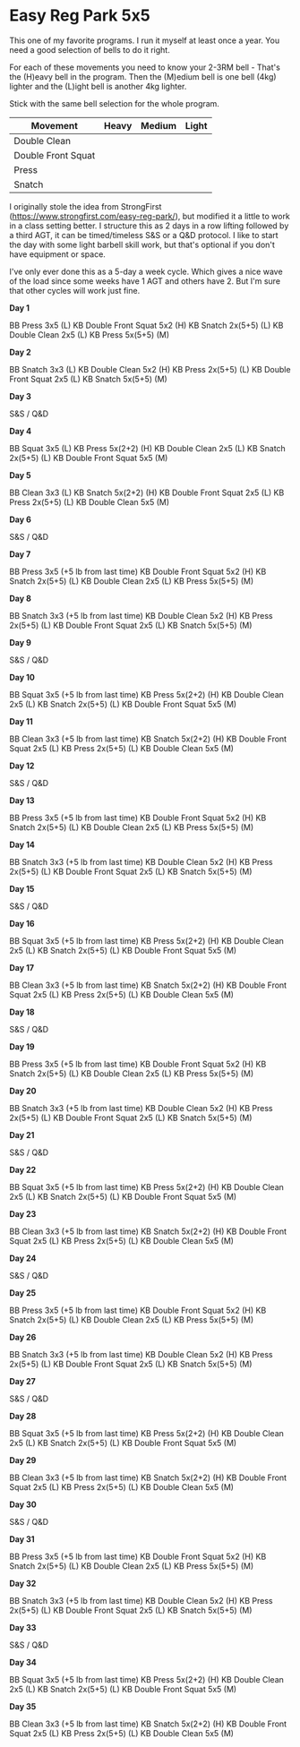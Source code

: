 # Easy Reg Park 5x5

This one of my favorite programs.  I run it myself at least once a year.  You need a good selection of bells to do it right.

For each of these movements you need to know your 2-3RM bell - That's the (H)eavy bell in the program.  Then the (M)edium bell is one bell (4kg) lighter and the (L)ight bell is another 4kg lighter.

Stick with the same bell selection for the whole program.

| Movement           | Heavy | Medium | Light |
| ------------------ | ----- | ------ | ----- |
| Double Clean       |       |        |       |
| Double Front Squat |       |        |       |
| Press              |       |        |       |
| Snatch             |       |        |       |

I originally stole the idea from StrongFirst (https://www.strongfirst.com/easy-reg-park/), but modified it a little to work in a class setting better.  I structure this as 2 days in a row lifting followed by a third AGT, it can be timed/timeless S&S or a Q&D protocol. I like to start the day with some light barbell skill work, but that's optional if you don't have equipment or space.

I've only ever done this as a 5-day a week cycle. Which gives a nice wave of the load since some weeks have 1 AGT and others have 2.  But I'm sure that other cycles will work just fine.

**Day 1**

BB Press 3x5 (L)
KB Double Front Squat 5x2 (H)
KB Snatch 2x(5+5) (L)
KB Double Clean 2x5 (L)
KB Press 5x(5+5) (M)

**Day 2**

BB Snatch 3x3 (L)
KB Double Clean 5x2 (H)
KB Press 2x(5+5) (L)
KB Double Front Squat 2x5 (L)
KB Snatch 5x(5+5) (M)

**Day 3** 

S&S / Q&D

**Day 4**

BB Squat 3x5 (L)
KB Press 5x(2+2) (H)
KB Double Clean 2x5 (L)
KB Snatch 2x(5+5) (L)
KB Double Front Squat 5x5 (M)

**Day 5**

BB Clean 3x3 (L)
KB Snatch 5x(2+2) (H)
KB Double Front Squat 2x5 (L)
KB Press 2x(5+5) (L)
KB Double Clean 5x5 (M)

**Day 6**

S&S / Q&D

**Day 7**

BB Press 3x5 (+5 lb from last time)
KB Double Front Squat 5x2 (H)
KB Snatch 2x(5+5) (L)
KB Double Clean 2x5 (L)
KB Press 5x(5+5) (M)

**Day 8**

BB Snatch 3x3 (+5 lb from last time)
KB Double Clean 5x2 (H)
KB Press 2x(5+5) (L)
KB Double Front Squat 2x5 (L)
KB Snatch 5x(5+5) (M)

**Day 9**

S&S / Q&D

**Day 10**

BB Squat 3x5 (+5 lb from last time)
KB Press 5x(2+2) (H)
KB Double Clean 2x5 (L)
KB Snatch 2x(5+5) (L)
KB Double Front Squat 5x5 (M)

**Day 11**

BB Clean 3x3 (+5 lb from last time)
KB Snatch 5x(2+2) (H)
KB Double Front Squat 2x5 (L)
KB Press 2x(5+5) (L)
KB Double Clean 5x5 (M)

**Day 12**

S&S / Q&D

**Day 13**

BB Press 3x5 (+5 lb from last time)
KB Double Front Squat 5x2 (H)
KB Snatch 2x(5+5) (L)
KB Double Clean 2x5 (L)
KB Press 5x(5+5) (M)

**Day 14**

BB Snatch 3x3 (+5 lb from last time)
KB Double Clean 5x2 (H)
KB Press 2x(5+5) (L)
KB Double Front Squat 2x5 (L)
KB Snatch 5x(5+5) (M)

**Day 15**

S&S / Q&D

**Day 16**

BB Squat 3x5 (+5 lb from last time)
KB Press 5x(2+2) (H)
KB Double Clean 2x5 (L)
KB Snatch 2x(5+5) (L)
KB Double Front Squat 5x5 (M)

**Day 17**

BB Clean 3x3 (+5 lb from last time)
KB Snatch 5x(2+2) (H)
KB Double Front Squat 2x5 (L)
KB Press 2x(5+5) (L)
KB Double Clean 5x5 (M)

**Day 18**

S&S / Q&D

**Day 19**

BB Press 3x5 (+5 lb from last time)
KB Double Front Squat 5x2 (H)
KB Snatch 2x(5+5) (L)
KB Double Clean 2x5 (L)
KB Press 5x(5+5) (M)

**Day 20**

BB Snatch 3x3 (+5 lb from last time)
KB Double Clean 5x2 (H)
KB Press 2x(5+5) (L)
KB Double Front Squat 2x5 (L)
KB Snatch 5x(5+5) (M)

**Day 21**

S&S / Q&D

**Day 22**

BB Squat 3x5 (+5 lb from last time)
KB Press 5x(2+2) (H)
KB Double Clean 2x5 (L)
KB Snatch 2x(5+5) (L)
KB Double Front Squat 5x5 (M)

**Day 23**

BB Clean 3x3 (+5 lb from last time)
KB Snatch 5x(2+2) (H)
KB Double Front Squat 2x5 (L)
KB Press 2x(5+5) (L)
KB Double Clean 5x5 (M)

**Day 24**

S&S / Q&D

**Day 25**

BB Press 3x5 (+5 lb from last time)
KB Double Front Squat 5x2 (H)
KB Snatch 2x(5+5) (L)
KB Double Clean 2x5 (L)
KB Press 5x(5+5) (M)

**Day 26**

BB Snatch 3x3 (+5 lb from last time)
KB Double Clean 5x2 (H)
KB Press 2x(5+5) (L)
KB Double Front Squat 2x5 (L)
KB Snatch 5x(5+5) (M)

**Day 27**

S&S / Q&D

**Day 28**

BB Squat 3x5 (+5 lb from last time)
KB Press 5x(2+2) (H)
KB Double Clean 2x5 (L)
KB Snatch 2x(5+5) (L)
KB Double Front Squat 5x5 (M)

**Day 29**

BB Clean 3x3 (+5 lb from last time)
KB Snatch 5x(2+2) (H)
KB Double Front Squat 2x5 (L)
KB Press 2x(5+5) (L)
KB Double Clean 5x5 (M)

**Day 30**

S&S / Q&D

**Day 31**

BB Press 3x5 (+5 lb from last time)
KB Double Front Squat 5x2 (H)
KB Snatch 2x(5+5) (L)
KB Double Clean 2x5 (L)
KB Press 5x(5+5) (M)

**Day 32**

BB Snatch 3x3 (+5 lb from last time)
KB Double Clean 5x2 (H)
KB Press 2x(5+5) (L)
KB Double Front Squat 2x5 (L)
KB Snatch 5x(5+5) (M)

**Day 33**

S&S / Q&D

**Day 34**

BB Squat 3x5 (+5 lb from last time)
KB Press 5x(2+2) (H)
KB Double Clean 2x5 (L)
KB Snatch 2x(5+5) (L)
KB Double Front Squat 5x5 (M)

**Day 35**

BB Clean 3x3 (+5 lb from last time)
KB Snatch 5x(2+2) (H)
KB Double Front Squat 2x5 (L)
KB Press 2x(5+5) (L)
KB Double Clean 5x5 (M)